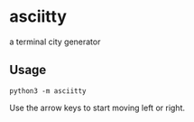 # asciitty

a terminal city generator

## Usage

    python3 -m asciitty

Use the arrow keys to start moving left or right.
